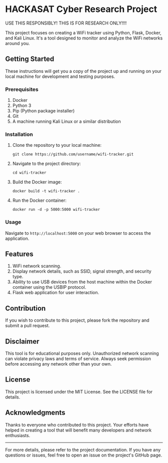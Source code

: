 # HACKASAT Cyber Research Project
USE THIS RESPONSIBLY! THIS IS FOR RESEARCH ONLY!!!!

This project focuses on creating a WiFi tracker using Python, Flask, Docker, and Kali Linux. It's a tool designed to monitor and analyze the WiFi networks around you. 

## Getting Started

These instructions will get you a copy of the project up and running on your local machine for development and testing purposes.

### Prerequisites

1. Docker
2. Python 3
3. Pip (Python package installer)
4. Git
5. A machine running Kali Linux or a similar distribution

### Installation

1. Clone the repository to your local machine:
   ```
   git clone https://github.com/username/wifi-tracker.git
   ```
2. Navigate to the project directory:
   ```
   cd wifi-tracker
   ```
3. Build the Docker image:
   ```
   docker build -t wifi-tracker .
   ```
4. Run the Docker container:
   ```
   docker run -d -p 5000:5000 wifi-tracker
   ```

### Usage

Navigate to `http://localhost:5000` on your web browser to access the application.

## Features

1. WiFi network scanning.
2. Display network details, such as SSID, signal strength, and security type.
3. Ability to use USB devices from the host machine within the Docker container using the USBIP protocol.
4. Flask web application for user interaction.

## Contribution

If you wish to contribute to this project, please fork the repository and submit a pull request.

## Disclaimer

This tool is for educational purposes only. Unauthorized network scanning can violate privacy laws and terms of service. Always seek permission before accessing any network other than your own.

## License

This project is licensed under the MIT License. See the LICENSE file for details.

## Acknowledgments

Thanks to everyone who contributed to this project. Your efforts have helped in creating a tool that will benefit many developers and network enthusiasts.

---

For more details, please refer to the project documentation. If you have any questions or issues, feel free to open an issue on the project's GitHub page.
